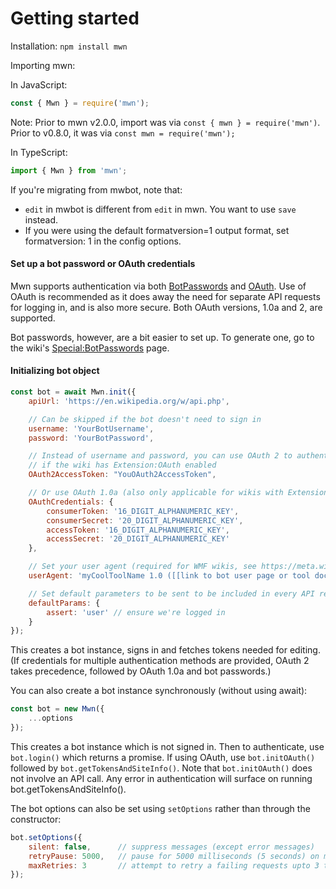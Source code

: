 # Getting started

Installation: `npm install mwn`

Importing mwn:

In JavaScript:

```js
const { Mwn } = require('mwn');
```

Note: Prior to mwn v2.0.0, import was via `const { mwn } = require('mwn')`. Prior to v0.8.0, it was via `const mwn = require('mwn');`

In TypeScript:

```ts
import { Mwn } from 'mwn';
```

If you're migrating from mwbot, note that:

- `edit` in mwbot is different from `edit` in mwn. You want to use `save` instead.
- If you were using the default formatversion=1 output format, set formatversion: 1 in the config options.

#### Set up a bot password or OAuth credentials

Mwn supports authentication via both [BotPasswords](https://www.mediawiki.org/wiki/Manual:Bot_passwords) and [OAuth](https://www.mediawiki.org/wiki/OAuth/Owner-only_consumers). Use of OAuth is recommended as it does away the need for separate API requests for logging in, and is also more secure. Both OAuth versions, 1.0a and 2, are supported.

Bot passwords, however, are a bit easier to set up. To generate one, go to the wiki's [Special:BotPasswords](https://en.wikipedia.org/wiki/Special:BotPasswords) page.

#### Initializing bot object

```js
const bot = await Mwn.init({
	apiUrl: 'https://en.wikipedia.org/w/api.php',

	// Can be skipped if the bot doesn't need to sign in
	username: 'YourBotUsername',
	password: 'YourBotPassword',

	// Instead of username and password, you can use OAuth 2 to authenticate (recommended),
	// if the wiki has Extension:OAuth enabled
	OAuth2AccessToken: "YouOAuth2AccessToken",

	// Or use OAuth 1.0a (also only applicable for wikis with Extension:OAuth)
	OAuthCredentials: {
		consumerToken: '16_DIGIT_ALPHANUMERIC_KEY',
		consumerSecret: '20_DIGIT_ALPHANUMERIC_KEY',
		accessToken: '16_DIGIT_ALPHANUMERIC_KEY',
		accessSecret: '20_DIGIT_ALPHANUMERIC_KEY'
	},

	// Set your user agent (required for WMF wikis, see https://meta.wikimedia.org/wiki/User-Agent_policy):
	userAgent: 'myCoolToolName 1.0 ([[link to bot user page or tool documentation]])',

	// Set default parameters to be sent to be included in every API request
	defaultParams: {
		assert: 'user' // ensure we're logged in
	}
});
```

This creates a bot instance, signs in and fetches tokens needed for editing. (If credentials for multiple authentication methods are provided, OAuth 2 takes precedence, followed by OAuth 1.0a and bot passwords.)

You can also create a bot instance synchronously (without using await):

```js
const bot = new Mwn({
	...options
});
```

This creates a bot instance which is not signed in. Then to authenticate, use `bot.login()` which returns a promise. If using OAuth, use `bot.initOAuth()` followed by `bot.getTokensAndSiteInfo()`. Note that `bot.initOAuth()` does not involve an API call. Any error in authentication will surface on running bot.getTokensAndSiteInfo().

The bot options can also be set using `setOptions` rather than through the constructor:

```js
bot.setOptions({
	silent: false, 		// suppress messages (except error messages)
	retryPause: 5000, 	// pause for 5000 milliseconds (5 seconds) on maxlag error.
	maxRetries: 3 		// attempt to retry a failing requests upto 3 times
});
```
